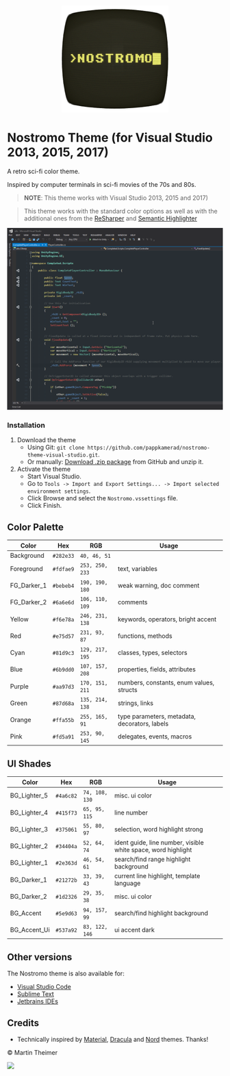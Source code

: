 <p align="center"><img src="https://raw.githubusercontent.com/pappkamerad/nostromo-theme-visual-studio-code/master/assets/icon.png"/></p>

# Nostromo Theme (for Visual Studio 2013, 2015, 2017)

A retro sci-fi color theme. 

Inspired by computer terminals in sci-fi movies of the 70s and 80s.

> **NOTE**: This theme works with Visual Studio 2013, 2015 and 2017)

> This theme works with the standard color options as well as with the additional ones from the [ReSharper](https://marketplace.visualstudio.com/items?itemName=JetBrains.ReSharper) and [Semantic Highlighter](https://marketplace.visualstudio.com/items?itemName=Abmes.SemanticHighlighter)

<img src="https://raw.githubusercontent.com/pappkamerad/nostromo-theme-visual-studio/master/assets/screenshot_main.png"/>

### Installation
1. Download the theme
	* Using Git: `git clone https://github.com/pappkamerad/nostromo-theme-visual-studio.git`.
	* Or manually: [Download .zip package](https://github.com/pappkamerad/nostromo-theme-visual-studio/archive/master.zip) from GitHub and unzip it.
3. Activate the theme
    * Start Visual Studio.
    * Go to `Tools -> Import and Export Settings... -> Import selected environment settings`.
    * Click Browse and select the `Nostromo.vssettings` file.
    * Click Finish.

## Color Palette

Color        | Hex       | RGB             | Usage
---          | ---       | ---             | ---
Background   | `#282e33` | `40, 46, 51`    | 
Foreground   | `#fdfae9` | `253, 250, 233` | text, variables
FG_Darker_1  | `#bebeb4` | `190, 190, 180` | weak warning, doc comment
FG_Darker_2  | `#6a6e6d` | `106, 110, 109` | comments
Yellow       | `#f6e78a` | `246, 231, 138` | keywords, operators, bright accent
Red          | `#e75d57` | `231, 93, 87`   | functions, methods
Cyan         | `#81d9c3` | `129, 217, 195` | classes, types, selectors
Blue         | `#6b9dd0` | `107, 157, 208` | properties, fields, attributes
Purple       | `#aa97d3` | `170, 151, 211` | numbers, constants, enum values, structs
Green        | `#87d68a` | `135, 214, 138` | strings, links
Orange       | `#ffa55b` | `255, 165, 91`  | type parameters, metadata, decorators, labels
Pink         | `#fd5a91` | `253, 90, 145`  | delegates, events, macros

## UI Shades

Color        | Hex       | RGB             | Usage
---          | ---       | ---             | ---
BG_Lighter_5 | `#4a6c82` | `74, 108, 130`  | misc. ui color
BG_Lighter_4 | `#415f73` | `65, 95, 115`   | line number
BG_Lighter_3 | `#375061` | `55, 80, 97`    | selection, word highlight strong
BG_Lighter_2 | `#34404a` | `52, 64, 74`    | ident guide, line number, visible white space, word highlight
BG_Lighter_1 | `#2e363d` | `46, 54, 61`    | search/find range highlight background
BG_Darker_1  | `#21272b` | `33, 39, 43`    | current line highlight, template language
BG_Darker_2  | `#1d2326` | `29, 35, 38`    | misc. ui color
BG_Accent    | `#5e9d63` | `94, 157, 99`   | search/find highlight background
BG_Accent_Ui | `#537a92` | `83, 122, 146`  | ui accent dark

## Other versions

The Nostromo theme is also available for:
* [Visual Studio Code](https://github.com/pappkamerad/nostromo-theme-visual-studio-code)
* [Sublime Text](https://github.com/pappkamerad/nostromo-theme-sublime)
* [Jetbrains IDEs](https://github.com/pappkamerad/nostromo-theme-jetbrains)

## Credits

- Technically inspired by [Material](https://github.com/equinusocio/vsc-material-theme), [Dracula](https://github.com/dracula/dracula-theme) and [Nord](https://github.com/arcticicestudio/nord-visual-studio-code) themes. Thanks!

© Martin Theimer

<a href="http://www.apache.org/licenses/LICENSE-2.0"><img src="https://img.shields.io/badge/License-Apache_2.0-5E81AC.svg"/></a>


